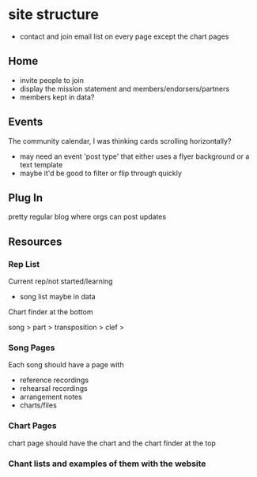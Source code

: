 ---
---

# site structure
- contact and join email list on every page except the chart pages

## Home

- invite people to join
- display the mission statement and members/endorsers/partners
- members kept in data?

## Events

The community calendar, I was thinking cards scrolling horizontally?
- may need an event 'post type' that either uses a flyer background or a text template
- maybe it'd be good to filter or flip through quickly

## Plug In
pretty regular blog where orgs can post updates

## Resources

### Rep List

Current rep/not started/learning
- song list maybe in data

Chart finder at the bottom

song > part > transposition > clef >

### Song Pages
Each song should have a page with
 - reference recordings
 - rehearsal recordings
 - arrangement notes
 - charts/files

### Chart Pages
	
chart page should have the chart and the chart finder at the top

### Chant lists and examples of them with the website
